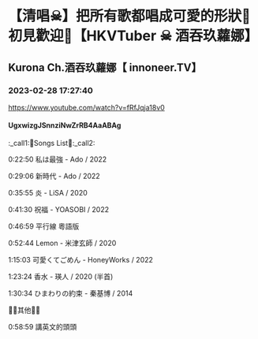 # 【清唱☠】把所有歌都唱成可愛的形狀🖤初見歡迎💜【HKVTuber ☠ 酒吞玖蘿娜】

## Kurona Ch.酒吞玖蘿娜【 innoneer.TV】

### 2023-02-28 17:27:40

https://www.youtube.com/watch?v=fRfJqja18v0

#### UgxwizgJSnnziNwZrRB4AaABAg

:_call1:🖤Songs List💜:_call2:

0:22:50 私は最強 - Ado / 2022

0:29:06 新時代 - Ado / 2022

0:35:55 炎 - LiSA / 2020

0:41:30 祝福 - YOASOBI / 2022

0:46:59 平行線 粵語版

0:52:44 Lemon - 米津玄師 / 2020

1:15:03 可愛くてごめん - HoneyWorks / 2022

1:23:24 香水 - 瑛人 / 2020 (半首)

1:30:34 ひまわりの約束 - 秦基博 / 2014

🖤🖤其他💜💜

0:58:59 講英文的頭頭

